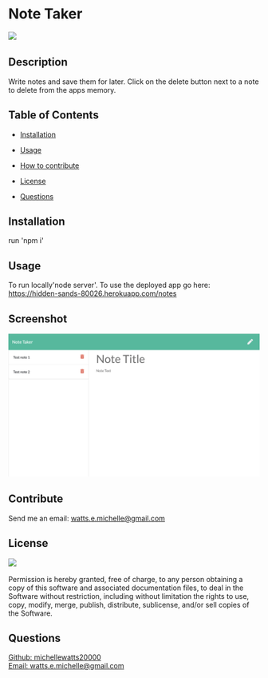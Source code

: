 # Note Taker

  <a href="https://opensource.org/licenses/MIT">
  <img src="https://img.shields.io/badge/License-MIT-yellow.svg"></a>

  ## Description
  Write notes and save them for later. Click on the delete button next to a note to delete from the apps memory.

  ## Table of Contents
  - [Installation](#installation)
  - [Usage](#usage)
  - [How to contribute](#contribute)
  
  - [License](#license)
  - [Questions](#questions)

  ## Installation
  run 'npm i'

  ## Usage
  To run locally'node server'. To use the deployed app go here: https://hidden-sands-80026.herokuapp.com/notes

  ## Screenshot 
  ![screenshot](./public/assets/img/screenshot1.png)

  ## Contribute
  Send me an email: watts.e.michelle@gmail.com

  

  ## License

<a href="https://opensource.org/licenses/MIT">
<img src="https://img.shields.io/badge/License-MIT-yellow.svg"></a>

Permission is hereby granted, free of charge, to any person obtaining a copy of this software and associated documentation files, to deal in the Software without restriction, including without limitation the rights to use, copy, modify, merge, publish, distribute, sublicense, and/or sell copies of the Software.


  ## Questions
  [Github: michellewatts20000](https://github.com/michellewatts20000)
  <br>
  [Email: watts.e.michelle@gmail.com](mailto:watts.e.michelle@gmail.com)
